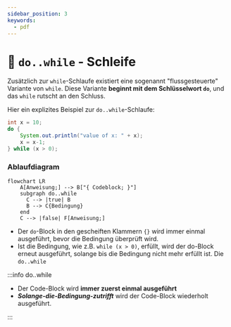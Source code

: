 ```yaml
---
sidebar_position: 3
keywords:
  - pdf
---
```


# 📖 `do..while` - Schleife

Zusätzlich zur `while`-Schlaufe existiert eine sogenannt "flussgesteuerte"
Variante von `while`. Diese Variante **beginnt mit dem Schlüsselwort `do`**, und
das `while` rutscht an den Schluss.

Hier ein explizites Beispiel zur `do..while`-Schlaufe:

<div class="grid"><div>

```java title="do { } while Code-Beispiel"
int x = 10;
do {
    System.out.println("value of x: " + x);
    x = x-1;
} while (x > 0);
```

</div><div>

### Ablaufdiagram

```mermaid
flowchart LR
    A[Anweisung;] --> B["{ Codeblock; }"]
    subgraph do..while
      C --> |true| B
      B --> C{Bedingung}
    end
    C --> |false| F[Anweisung;]
```

</div></div>

- Der `do`-Block in den gescheiften Klammern `{}` wird immer einmal ausgeführt,
  bevor die Bedingung überprüft wird.
- Ist die Bedingung, wie z.B. `while (x > 0)`, erfüllt, wird der do-Block erneut
  ausgeführt, solange bis die Bedingung nicht mehr erfüllt ist. Die `do..while`

:::info do..while

- Der Code-Block wird **immer zuerst einmal ausgeführt**
- **_Solange-die-Bedingung-zutrifft_** wird der Code-Block wiederholt
  ausgeführt.

:::
